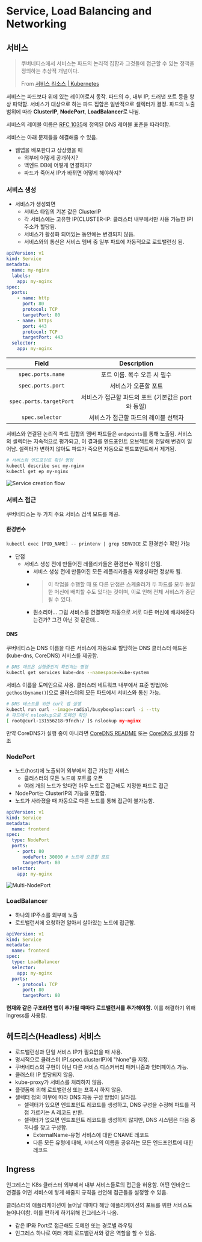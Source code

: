 # Service, Load Balancing and Networking

## 서비스

> 쿠버네티스에서 서비스는 파드의 논리적 집합과 그것들에 접근할 수 있는 정책을 정의하는 추상적 개념이다.
>
> From [서비스 리소스 | Kubernetes](https://kubernetes.io/ko/docs/concepts/services-networking/service/#service-resource)

서비스는 파드보다 위에 있는 레이어로서 동작. 파드의 수, 내부 IP, 드러낸 포트 등을 항상 파악함. 서비스가 대상으로 하는 파드 집합은 일반적으로 셀렉터가 결정. 파드의 노출 범위에 따라 **ClusterIP**, **NodePort**, **LoadBalancer**로 나뉨.

서비스의 레이블 이름은 [RFC 1035](https://kubernetes.io/ko/docs/concepts/overview/working-with-objects/names/#rfc-1035-label-names)에 정의된 DNS 레이블 표준을 따라야함.

서비스는 아래 문제들을 해결해줄 수 있음.

- 웹앱을 배포한다고 상상했을 때
  - 외부에 어떻게 공개하지?
  - 백엔드 DB에 어떻게 연결하지?
  - 파드가 죽어서 IP가 바뀌면 어떻게 해야하지?

### 서비스 생성

- 서비스가 생성되면
  - 서비스 타입의 기본 값은 ClusterIP
  - 각 서비스에는 고유한 IP(CLUSTER-IP: 클러스터 내부에서만 사용 가능한 IP) 주소가 할당됨.
  - 서비스가 활성화 되어있는 동안에는 변경되지 않음.
  - 서비스와의 통신은 서비스 멤버 중 일부 파드에 자동적으로 로드밸런싱 됨.

```yaml
apiVersion: v1
kind: Service
metadata:
  name: my-nginx
  labels:
    app: my-nginx
spec:
  ports:
    - name: http
      port: 80
      protocol: TCP
      targetPort: 80
    - name: https
      port: 443
      protocol: TCP
      targetPort: 443
  selector:
    app: my-nginx
```

|          Field          |                    Description                     |
| :---------------------: | :------------------------------------------------: |
|    `spec.ports.name`    |            포트 이름. 복수 오픈 시 필수            |
|    `spec.ports.port`    |                서비스가 오픈할 포트                |
| `spec.ports.targetPort` | 서비스가 접근할 파드의 포트 (기본값은 port와 동일) |
|     `spec.selector`     |        서비스가 접근할 파드의 레이블 선택자        |

서비스와 연결된 논리적 파드 집합의 멤버 파드들은 `endpoints`를 통해 노출됨. 서비스의 셀렉터는 지속적으로 평가되고, 이 결과를 엔드포인트 오브젝트에 전달해 변경이 일어남. 셀렉터가 변하지 않아도 파드가 죽으면 자동으로 엔드포인트에서 제거됨.

```sh
# 서비스와 엔드포인트 확인 명령
kubectl describe svc my-nginx
kubectl get ep my-nginx
```

![Service creation flow](/images/kubernetes_service_creation_flow.svg)

### 서비스 접근

쿠버네티스는 두 가지 주요 서비스 검색 모드를 제공.

#### 환경변수

`kubectl exec [POD_NAME] -- printenv | grep SERVICE` 로 환경변수 확인 가능

- 단점
  - 서비스 생성 전에 만들어진 레플리카들은 환경변수 적용이 안됨.
    - 서비스 생성 전에 만들어진 모든 레플리카들을 재생성하면 정상화 됨.
    - > 이 작업을 수행할 때 또 다른 단점은 스케줄러가 두 파드를 모두 동일한 머신에 배치할 수도 있다는 것이며, 이로 인해 전체 서비스가 중단될 수 있다.
    - 뭔소리야... 그럼 서비스를 연결하면 자동으로 서로 다른 머신에 배치해준다는건가? 그건 아닌 것 같은데...

#### DNS

쿠버네티스는 DNS 이름을 다른 서비스에 자동으로 할당하는 DNS 클러스터 애드온(kube-dns, CoreDNS) 서비스를 제공함.

```sh
# DNS 애드온 실행중인지 확인하는 명령
kubectl get services kube-dns --namespace=kube-system
```

서비스 이름을 도메인으로 사용. 클러스터 네트워크 내부에서 표준 방법(예: `gethostbyname()`)으로 클러스터의 모든 파드에서 서비스와 통신 가능.

```sh
# DNS 테스트를 위한 curl 앱 실행
kubectl run curl --image=radial/busyboxplus:curl -i --tty
# 파드에서 nslookup으로 도메인 확인
[ root@curl-131556218-9fnch:/ ]$ nslookup my-nginx
```

만약 CoreDNS가 실행 중이 아니라면 [CoreDNS README](https://github.com/coredns/deployment/tree/master/kubernetes) 또는 [CoreDNS 설치](https://kubernetes.io/ko/docs/tasks/administer-cluster/coredns/#coredns-%EC%84%A4%EC%B9%98)를 참조

### NodePort

- 노드(host)에 노출되어 외부에서 접근 가능한 서비스
  - 클러스터의 모든 노드에 포트를 오픈
  - 여러 개의 노드가 있다면 아무 노드로 접근해도 지정한 파드로 접근
- NodePort는 ClusterIP의 기능을 포함함.
- 노드가 사라졌을 때 자동으로 다른 노드를 통해 접근이 불가능함.

```yaml
apiVersion: v1
kind: Service
metadata:
  name: frontend
spec:
  type: NodePort
  ports:
    - port: 80
      nodePort: 30000 # 노드에 오픈할 포트
      targetPort: 80
  selector:
    app: my-nginx
```

![Multi-NodePort](/images/kubernetes_nodeport-multi.png)

### LoadBalancer

- 하나의 IP주소를 외부에 노출
- 로드밸런서에 요청하면 알아서 살아있는 노드에 접근함.

```yaml
apiVersion: v1
kind: Service
metadata:
  name: frontend
spec:
  type: LoadBalancer
  selector:
    app: my-nginx
  ports:
    - protocol: TCP
      port: 80
      targetPort: 80
```

**현재와 같은 구조라면 앱이 추가될 때마다 로드밸런서를 추가해야함.** 이를 해결하기 위해 Ingress를 사용함.

## 헤드리스(Headless) 서비스

- 로드밸런싱과 단일 서비스 IP가 필요없을 때 사용.
- 명시적으로 클러스터 IP(.spec.clusterIP)에 "None"을 지정.
- 쿠버네티스의 구현이 아닌 다른 서비스 디스커버리 매커니즘과 인터페이스 가능.
- 클러스터 IP 할당되지 않음.
- kube-proxy가 서비스를 처리하지 않음.
- 플랫폼에 의해 로드밸런싱 또는 프록시 하지 않음.
- 셀렉터 정의 여부에 따라 DNS 자동 구성 방법이 달라짐.
  - 셀렉터가 있으면 엔드포인트 레코드를 생성하고, DNS 구성을 수정해 파드를 직접 가르키는 A 레코드 반환.
  - 셀렉터가 없으면 엔드포인트 레코드를 생성하지 않지만, DNS 시스템은 다음 중 하나를 찾고 구성함.
    - ExternalName-유형 서비스에 대한 CNAME 레코드
    - 다른 모든 유형에 대해, 서비스의 이름을 공유하는 모든 엔드포인트에 대한 레코드

## Ingress

인그레스는 K8s 클러스터 외부에서 내부 서비스들로의 접근을 허용함. 어떤 인바운드 연결을 어떤 서비스에 닿게 해줄지 규칙을 선언해 접근들을 설정할 수 있음.

클러스터의 애플리케이션이 늘어날 때마다 해당 애플리케이션의 포트를 위한 서비스도 늘어나야함. 이를 편하게 하기위해 인그레스가 나옴.

- 같은 IP와 Port로 접근해도 도메인 또는 경로별 라우팅
- 인그레스 하나로 여러 개의 로드밸런서와 같은 역할을 할 수 있음.
